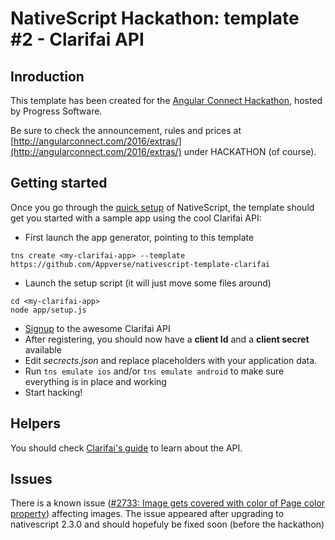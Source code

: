 # NativeScript Hackathon: template #2 - Clarifai API

## Inroduction
This template has been created for the [Angular Connect Hackathon](http://angularconnect.com/2016/extras/), hosted by Progress Software.

Be sure to check the announcement, rules and prices at [http://angularconnect.com/2016/extras/](http://angularconnect.com/2016/extras/) under HACKATHON (of course).

## Getting started

Once you go through the [quick setup](http://docs.nativescript.org/angular/start/quick-setup.html) of NativeScript, the template should get you started with a sample app using the cool Clarifai API:

- First launch the app generator, pointing to this template
```
tns create <my-clarifai-app> --template https://github.com/Appverse/nativescript-template-clarifai
```
- Launch the setup script (it will just move some files around)
```
cd <my-clarifai-app>
node app/setup.js
```
- [Signup](https://developer.clarifai.com/signup/) to the awesome Clarifai API
- After registering, you should now have a __client Id__ and a __client secret__ available
- Edit _secrects.json_ and replace placeholders with your application data.
- Run ```tns emulate ios``` and/or ```tns emulate android``` to make sure everything is in place and working
- Start hacking!

## Helpers
You should check [Clarifai's guide](https://developer.clarifai.com/guide/) to learn about the API.

## Issues
There is a known issue ([#2733: Image gets covered with color of Page color property](https://github.com/NativeScript/NativeScript/issues/2733))
 affecting images. 
The issue appeared after upgrading to nativescript 2.3.0 and should hopefuly be fixed soon (before the hackathon)
